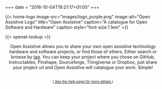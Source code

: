 +++
date = "2016-10-04T19:21:17+01:00"
+++

{{< home-logo image-src="images/logo_purple.png" image-alt="Open Assistive Logo" title="Open Assistive" caption="A catalogue for Open Software and Hardware" caption-style="font-size:1.1em" >}}

<div class="home-lookup-wrp">
{{< openat-lookup >}}
</div>

<div class="intro" style="text-align: center;">

Open Assistive allows you to share your own open assistive technology hardware and software projects, or find those of others. Either search or browse by <a href="/tags/">tag</a>. You can keep your project where you chose on GitHub, Instructables, Pinshape, Sourceforge, Thingiverse or Dropbox, just share your project url and Open Assistive will catalogue your work. Simple!  <br/><br/> <div style="font-size: 80%;">(<a href="/add"> See the help page for more details </a>)</div>

</div>
